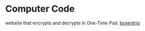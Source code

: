 # Computer Code

website that encrypts and decrypts in One-Time Pad.
[boxentriq](https://www.boxentriq.com/code-breaking/one-time-pad)
